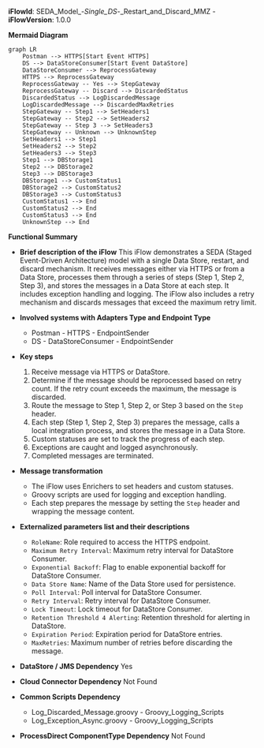 **iFlowId**: SEDA_Model_-_Single_DS_-_Restart_and_Discard_MMZ - **iFlowVersion**: 1.0.0

**Mermaid Diagram**
```mermaid
graph LR
    Postman --> HTTPS[Start Event HTTPS]
    DS --> DataStoreConsumer[Start Event DataStore]
    DataStoreConsumer --> ReprocessGateway
    HTTPS --> ReprocessGateway
    ReprocessGateway -- Yes --> StepGateway
    ReprocessGateway -- Discard --> DiscardedStatus
    DiscardedStatus --> LogDiscardedMessage
    LogDiscardedMessage --> DiscardedMaxRetries
    StepGateway -- Step1 --> SetHeaders1
    StepGateway -- Step2 --> SetHeaders2
    StepGateway -- Step 3 --> SetHeaders3
    StepGateway -- Unknown --> UnknownStep
    SetHeaders1 --> Step1
    SetHeaders2 --> Step2
    SetHeaders3 --> Step3
    Step1 --> DBStorage1
    Step2 --> DBStorage2
    Step3 --> DBStorage3
    DBStorage1 --> CustomStatus1
    DBStorage2 --> CustomStatus2
    DBStorage3 --> CustomStatus3
    CustomStatus1 --> End
    CustomStatus2 --> End
    CustomStatus3 --> End
    UnknownStep --> End
```

**Functional Summary**
- **Brief description of the iFlow**
  This iFlow demonstrates a SEDA (Staged Event-Driven Architecture) model with a single Data Store, restart, and discard mechanism. It receives messages either via HTTPS or from a Data Store, processes them through a series of steps (Step 1, Step 2, Step 3), and stores the messages in a Data Store at each step. It includes exception handling and logging. The iFlow also includes a retry mechanism and discards messages that exceed the maximum retry limit.

- **Involved systems with Adapters Type and Endpoint Type**
    - Postman - HTTPS - EndpointSender
    - DS - DataStoreConsumer - EndpointSender

- **Key steps**
    1. Receive message via HTTPS or DataStore.
    2. Determine if the message should be reprocessed based on retry count. If the retry count exceeds the maximum, the message is discarded.
    3. Route the message to Step 1, Step 2, or Step 3 based on the `Step` header.
    4. Each step (Step 1, Step 2, Step 3) prepares the message, calls a local integration process, and stores the message in a Data Store.
    5. Custom statuses are set to track the progress of each step.
    6. Exceptions are caught and logged asynchronously.
    7. Completed messages are terminated.

- **Message transformation**
    - The iFlow uses Enrichers to set headers and custom statuses.
    - Groovy scripts are used for logging and exception handling.
    - Each step prepares the message by setting the `Step` header and wrapping the message content.

- **Externalized parameters list and their descriptions**
    - `RoleName`: Role required to access the HTTPS endpoint.
    - `Maximum Retry Interval`: Maximum retry interval for DataStore Consumer.
    - `Exponential Backoff`: Flag to enable exponential backoff for DataStore Consumer.
    - `Data Store Name`: Name of the Data Store used for persistence.
    - `Poll Interval`: Poll interval for DataStore Consumer.
    - `Retry Interval`: Retry interval for DataStore Consumer.
    - `Lock Timeout`: Lock timeout for DataStore Consumer.
    - `Retention Threshold 4 Alerting`: Retention threshold for alerting in DataStore.
    - `Expiration Period`: Expiration period for DataStore entries.
    - `MaxRetries`: Maximum number of retries before discarding the message.

- **DataStore / JMS Dependency**
    Yes

- **Cloud Connector Dependency**
    Not Found

- **Common Scripts Dependency**
    - Log_Discarded_Message.groovy - Groovy_Logging_Scripts
    - Log_Exception_Async.groovy - Groovy_Logging_Scripts

- **ProcessDirect ComponentType Dependency**
    Not Found